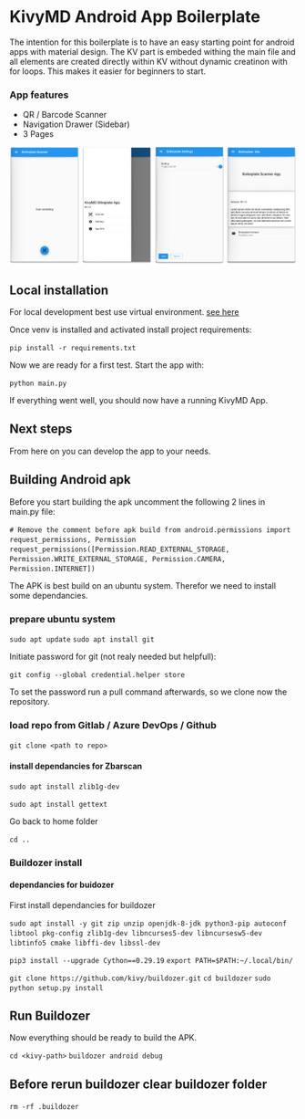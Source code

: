 # KivyMD Android App Boilerplate

The intention for this boilerplate is to have an easy starting point for android apps with material design.
The KV part is embeded withing the main file and all elements are created directly within KV without dynamic
creatinon with for loops. This makes it easier for beginners to start.

### App features

- QR / Barcode Scanner
- Navigation Drawer (Sidebar)
- 3 Pages

![Screenshot](docs/KivyMDBoilerplateScreenshot.png?raw=true "Screenshot")

## Local installation

For local development best use virtual environment. [see here](https://docs.python.org/3/tutorial/venv.html)

Once venv is installed and activated install project requirements:

`pip install -r requirements.txt`

Now we are ready for a first test. Start the app with:

`python main.py`

If everything went well, you should now have a running KivyMD App.

## Next steps

From here on you can develop the app to your needs. 


## Building Android apk

Before you start building the apk uncomment the following 2 lines in main.py file:

`# Remove the comment before apk build
from android.permissions import request_permissions, Permission
request_permissions([Permission.READ_EXTERNAL_STORAGE, Permission.WRITE_EXTERNAL_STORAGE, Permission.CAMERA, Permission.INTERNET])`

The APK is best build on an ubuntu system. Therefor we need to install some dependancies. 

### prepare ubuntu system

`sudo apt update`
`sudo apt install git`

Initiate password for git (not realy needed but helpfull):

`git config --global credential.helper store`

To set the password run a pull command afterwards, so we clone now the repository. 

### load repo from Gitlab / Azure DevOps / Github

`git clone <path to repo>`

#### install dependancies for Zbarscan

`sudo apt install zlib1g-dev`

`sudo apt install gettext`

Go back to home folder

`cd ..`

### Buildozer install

####  dependancies for buidozer

First install dependancies for buildozer

`sudo apt install -y git zip unzip openjdk-8-jdk python3-pip autoconf libtool pkg-config zlib1g-dev libncurses5-dev libncursesw5-dev libtinfo5 cmake libffi-dev libssl-dev`

`pip3 install --upgrade Cython==0.29.19`
`export PATH=$PATH:~/.local/bin/`

`git clone https://github.com/kivy/buildozer.git`
`cd buildozer`
`sudo python setup.py install`

## Run Buildozer

Now everything should be ready to build the APK.

`cd <kivy-path>`
`buildozer android debug`

## Before rerun buildozer clear buildozer folder
`rm -rf .buildozer`